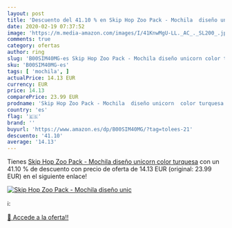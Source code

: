 ```yaml
---
layout: post
title: 'Descuento del 41.10 % en Skip Hop Zoo Pack - Mochila  diseño unic'
date: 2020-02-19 07:37:52
image: 'https://m.media-amazon.com/images/I/41KnwMgU-LL._AC_._SL200_.jpg'
comments: true
category: ofertas
author: ring
slug: 'B00SIM40MG-es Skip Hop Zoo Pack - Mochila diseño unicorn color turquesa'
sku: 'B00SIM40MG-es'
tags: [ 'mochila', ]
actualPrice: 14.13 EUR
currency: EUR
price: 14.13
comparePrice: 23.99 EUR
prodname: 'Skip Hop Zoo Pack - Mochila  diseño unicorn  color turquesa'
country: 'es'
flag: '🇪🇸'
brand: ''
buyurl: 'https://www.amazon.es/dp/B00SIM40MG/?tag=tolees-21'
descuento: '41.10'
average: '14.13'
---
```


Tienes [Skip Hop Zoo Pack - Mochila  diseño unicorn  color turquesa](https://www.amazon.es/dp/B00SIM40MG/?tag=tolees-21) con un 41.10 % de descuento con precio de oferta de 14.13 EUR (original: 23.99 EUR) en el siguiente enlace!

[![Skip Hop Zoo Pack - Mochila  diseño unic](https://m.media-amazon.com/images/I/41KnwMgU-LL._AC_._SL200_.jpg)](https://www.amazon.es/dp/B00SIM40MG/?tag=tolees-21)

ℹ️:


[🛒 Accede a la oferta!!](https://www.amazon.es/dp/B00SIM40MG/?tag=tolees-21)
